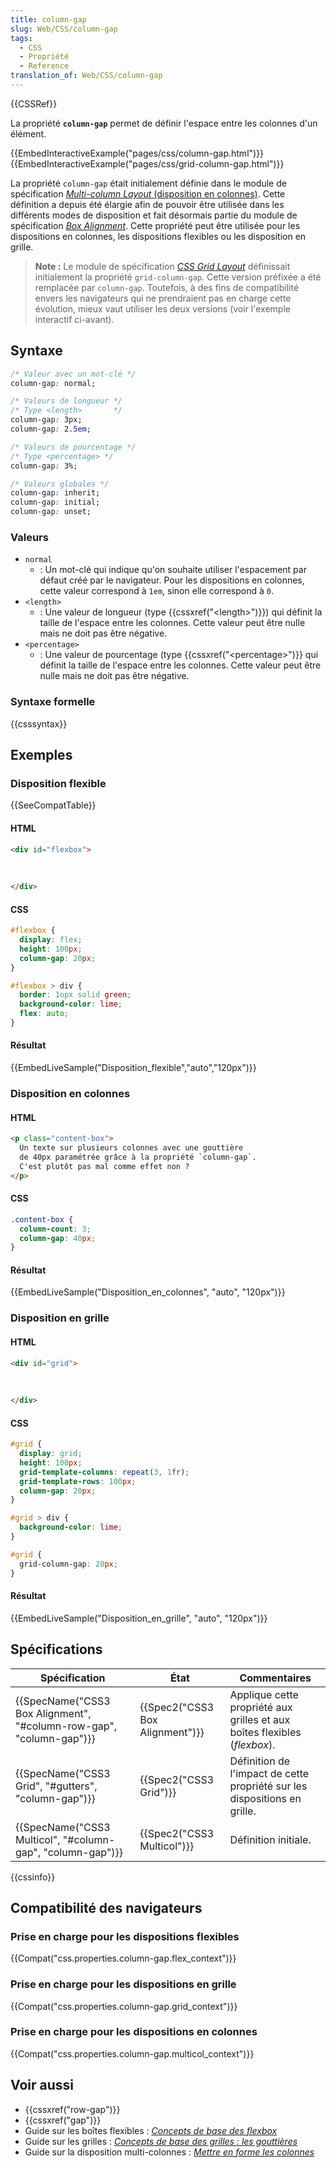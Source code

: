 ```yaml
---
title: column-gap
slug: Web/CSS/column-gap
tags:
  - CSS
  - Propriété
  - Reference
translation_of: Web/CSS/column-gap
---
```

{{CSSRef}}

La propriété **`column-gap`** permet de définir l'espace entre les colonnes d'un élément.

{{EmbedInteractiveExample("pages/css/column-gap.html")}}{{EmbedInteractiveExample("pages/css/grid-column-gap.html")}}

La propriété `column-gap` était initialement définie dans le module de spécification [_Multi-column Layout_ (disposition en colonnes)](/fr/docs/Web/CSS/Colonnes_CSS). Cette définition a depuis été élargie afin de pouvoir être utilisée dans les différents modes de disposition et fait désormais partie du module de spécification _[Box Alignment](/fr/docs/Web/CSS/CSS_Box_Alignment)_. Cette propriété peut être utilisée pour les dispositions en colonnes, les dispositions flexibles ou les disposition en grille.

> **Note :** Le module de spécification _[CSS Grid Layout](/fr/docs/Web/CSS/CSS_Grid_Layout)_ définissait initialement la propriété `grid-column-gap`. Cette version préfixée a été remplacée par `column-gap`. Toutefois, à des fins de compatibilité envers les navigateurs qui ne prendraient pas en charge cette évolution, mieux vaut utiliser les deux versions (voir l'exemple interactif ci-avant).

## Syntaxe

```css
/* Valeur avec un mot-clé */
column-gap: normal;

/* Valeurs de longueur */
/* Type <length>       */
column-gap: 3px;
column-gap: 2.5em;

/* Valeurs de pourcentage */
/* Type <percentage> */
column-gap: 3%;

/* Valeurs globales */
column-gap: inherit;
column-gap: initial;
column-gap: unset;
```

### Valeurs

- `normal`
  - : Un mot-clé qui indique qu'on souhaite utiliser l'espacement par défaut créé par le navigateur. Pour les dispositions en colonnes, cette valeur correspond à `1em`, sinon elle correspond à `0`.
- `<length>`
  - : Une valeur de longueur (type {{cssxref("&lt;length&gt;")}}) qui définit la taille de l'espace entre les colonnes. Cette valeur peut être nulle mais ne doit pas être négative.
- `<percentage>`
  - : Une valeur de pourcentage (type {{cssxref("&lt;percentage&gt;")}} qui définit la taille de l'espace entre les colonnes. Cette valeur peut être nulle mais ne doit pas être négative.

### Syntaxe formelle

{{csssyntax}}

## Exemples

### Disposition flexible

{{SeeCompatTable}}

#### HTML

```html
<div id="flexbox">
  
  
  
</div>
```

#### CSS

```css
#flexbox {
  display: flex;
  height: 100px;
  column-gap: 20px;
}

#flexbox > div {
  border: 1opx solid green;
  background-color: lime;
  flex: auto;
}
```

#### Résultat

{{EmbedLiveSample("Disposition_flexible","auto","120px")}}

### Disposition en colonnes

#### HTML

```html
<p class="content-box">
  Un texte sur plusieurs colonnes avec une gouttière
  de 40px paramétrée grâce à la propriété `column-gap`.
  C'est plutôt pas mal comme effet non ?
</p>
```

#### CSS

```css
.content-box {
  column-count: 3;
  column-gap: 40px;
}
```

#### Résultat

{{EmbedLiveSample("Disposition_en_colonnes", "auto", "120px")}}

### Disposition en grille

#### HTML

```html
<div id="grid">
  
  
  
</div>
```

#### CSS

```css
#grid {
  display: grid;
  height: 100px;
  grid-template-columns: repeat(3, 1fr);
  grid-template-rows: 100px;
  column-gap: 20px;
}

#grid > div {
  background-color: lime;
}
```

```css hidden
#grid {
  grid-column-gap: 20px;
}
```

#### Résultat

{{EmbedLiveSample("Disposition_en_grille", "auto", "120px")}}

## Spécifications

| Spécification                                                                            | État                                     | Commentaires                                                              |
| ---------------------------------------------------------------------------------------- | ---------------------------------------- | ------------------------------------------------------------------------- |
| {{SpecName("CSS3 Box Alignment", "#column-row-gap", "column-gap")}} | {{Spec2("CSS3 Box Alignment")}} | Applique cette propriété aux grilles et aux boîtes flexibles (_flexbox_). |
| {{SpecName("CSS3 Grid", "#gutters", "column-gap")}}                     | {{Spec2("CSS3 Grid")}}             | Définition de l'impact de cette propriété sur les dispositions en grille. |
| {{SpecName("CSS3 Multicol", "#column-gap", "column-gap")}}             | {{Spec2("CSS3 Multicol")}}     | Définition initiale.                                                      |

{{cssinfo}}

## Compatibilité des navigateurs

### Prise en charge pour les dispositions flexibles

{{Compat("css.properties.column-gap.flex_context")}}

### Prise en charge pour les dispositions en grille

{{Compat("css.properties.column-gap.grid_context")}}

### Prise en charge pour les dispositions en colonnes

{{Compat("css.properties.column-gap.multicol_context")}}

## Voir aussi

- {{cssxref("row-gap")}}
- {{cssxref("gap")}}
- Guide sur les boîtes flexibles : _[Concepts de base des flexbox](/fr/docs/Web/CSS/Disposition_flexbox_CSS/Concepts_de_base_flexbox)_
- Guide sur les grilles : _[Concepts de base des grilles : les gouttières](/fr/docs/Web/CSS/CSS_Grid_Layout/Les_concepts_de_base#Les_gouttières)_
- Guide sur la disposition multi-colonnes : _[Mettre en forme les colonnes](/fr/docs/Web/CSS/CSS_Columns/Styling_Columns)_
